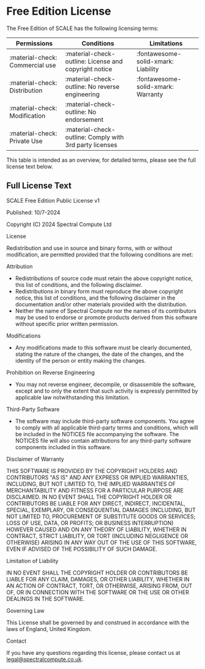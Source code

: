 # Free Edition License

The Free Edition of SCALE has the following licensing terms:

| Permissions                     | Conditions                                              | Limitations                           |
| ------------------------------- | ------------------------------------------------------- | ------------------------------------- |
| :material-check: Commercial use | :material-check-outline: License and copyright notice   | :fontawesome-solid-xmark: Liability   |
| :material-check: Distribution   | :material-check-outline: No reverse engineering         | :fontawesome-solid-xmark: Warranty    |
| :material-check: Modification   | :material-check-outline: No endorsement                 |                                       |
| :material-check: Private Use    | :material-check-outline: Comply with 3rd party licenses |                                       |

This table is intended as an overview, for detailed terms, please see the full license text below.

## Full License Text

SCALE Free Edition Public License v1

Published: 10/7-2024

Copyright (C) 2024 Spectral Compute Ltd

License

Redistribution and use in source and binary forms, with or without modification, are permitted provided that the following conditions are met:

Attribution

- Redistributions of source code must retain the above copyright notice, this list of conditions, and the following disclaimer.
- Redistributions in binary form must reproduce the above copyright notice, this list of conditions, and the following disclaimer in the documentation and/or other materials provided with the distribution.
- Neither the name of Spectral Compute nor the names of its contributors may be used to endorse or promote products derived from this software without specific prior written permission.

Modifications

 - Any modifications made to this software must be clearly documented, stating the nature of the changes, the date of the changes, and the identity of the person or entity making the changes.

Prohibition on Reverse Engineering

 - You may not reverse engineer, decompile, or disassemble the software, except and to only the extent that such activity is expressly permitted by applicable law notwithstanding this limitation.

Third-Party Software

 - The software may include third-party software components. You agree to comply with all applicable third-party terms and conditions, which will be included in the NOTICES file accompanying the software. The NOTICES file will also contain attributions for any third-party software components included in this software.

Disclaimer of Warranty

THIS SOFTWARE IS PROVIDED BY THE COPYRIGHT HOLDERS AND CONTRIBUTORS "AS IS" AND ANY EXPRESS OR IMPLIED WARRANTIES, INCLUDING, BUT NOT LIMITED TO, THE IMPLIED WARRANTIES OF MERCHANTABILITY AND FITNESS FOR A PARTICULAR PURPOSE ARE DISCLAIMED. IN NO EVENT SHALL THE COPYRIGHT HOLDER OR CONTRIBUTORS BE LIABLE FOR ANY DIRECT, INDIRECT, INCIDENTAL, SPECIAL, EXEMPLARY, OR CONSEQUENTIAL DAMAGES (INCLUDING, BUT NOT LIMITED TO, PROCUREMENT OF SUBSTITUTE GOODS OR SERVICES; LOSS OF USE, DATA, OR PROFITS; OR BUSINESS INTERRUPTION) HOWEVER CAUSED AND ON ANY THEORY OF LIABILITY, WHETHER IN CONTRACT, STRICT LIABILITY, OR TORT (INCLUDING NEGLIGENCE OR OTHERWISE) ARISING IN ANY WAY OUT OF THE USE OF THIS SOFTWARE, EVEN IF ADVISED OF THE POSSIBILITY OF SUCH DAMAGE.

Limitation of Liability

IN NO EVENT SHALL THE COPYRIGHT HOLDER OR CONTRIBUTORS BE LIABLE FOR ANY CLAIM, DAMAGES, OR OTHER LIABILITY, WHETHER IN AN ACTION OF CONTRACT, TORT, OR OTHERWISE, ARISING FROM, OUT OF, OR IN CONNECTION WITH THE SOFTWARE OR THE USE OR OTHER DEALINGS IN THE SOFTWARE.

Governing Law

This License shall be governed by and construed in accordance with the laws of England, United Kingdom.

Contact

If you have any questions regarding this license, please contact us at [legal@spectralcompute.co.uk](mailto:legal@spectralcompute.co.uk).